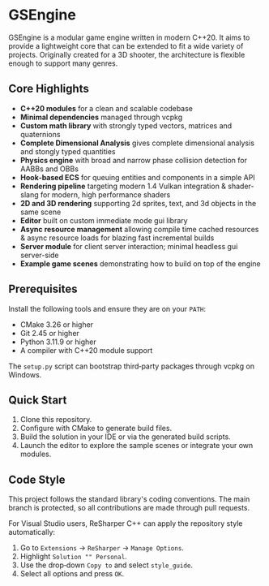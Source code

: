 # GSEngine

GSEngine is a modular game engine written in modern C++20. It aims to provide a lightweight core that can be extended to fit a wide variety of projects. Originally created for a 3D shooter, the architecture is flexible enough to support many genres.

## Core Highlights

- **C++20 modules** for a clean and scalable codebase
- **Minimal dependencies** managed through vcpkg
- **Custom math library** with strongly typed vectors, matrices and quaternions
- **Complete Dimensional Analysis** gives complete dimensional analysis and stongly typed quantities
- **Physics engine** with broad and narrow phase collision detection for AABBs and OBBs
- **Hook‑based ECS** for queuing entities and components in a simple API
- **Rendering pipeline** targeting modern 1.4 Vulkan integration & shader-slang for modern, high performance shaders
- **2D and 3D rendering** supporting 2d sprites, text, and 3d objects in the same scene
- **Editor** built on custom immediate mode gui library
- **Async resource management** allowing compile time cached resources & async resource loads for blazing fast incremental builds
- **Server module** for client server interaction; minimal headless gui server-side
- **Example game scenes** demonstrating how to build on top of the engine

## Prerequisites

Install the following tools and ensure they are on your `PATH`:

- CMake 3.26 or higher
- Git 2.45 or higher
- Python 3.11.9 or higher
- A compiler with C++20 module support

The `setup.py` script can bootstrap third‑party packages through vcpkg on Windows.

## Quick Start

1. Clone this repository.
2. Configure with CMake to generate build files.
3. Build the solution in your IDE or via the generated build scripts.
4. Launch the editor to explore the sample scenes or integrate your own modules.

## Code Style

This project follows the standard library's coding conventions. The main branch is protected, so all contributions are made through pull requests.

For Visual Studio users, ReSharper C++ can apply the repository style automatically:

1. Go to `Extensions` → `ReSharper` → `Manage Options`.
2. Highlight `Solution "" Personal`.
3. Use the drop‑down `Copy to` and select `style_guide`.
4. Select all options and press `OK`.

